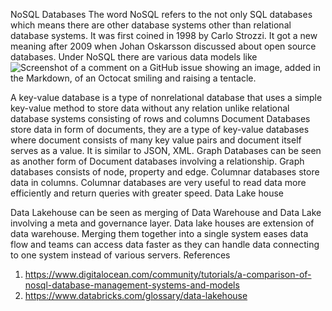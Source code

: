 NoSQL Databases
The word NoSQL refers to the not only SQL databases which means there are other database systems other than relational database systems. It was first coined in 1998 by Carlo Strozzi. It got a new meaning after 2009 when Johan Oskarsson discussed about open source databases.
Under NoSQL there are various data models like 
![Screenshot of a comment on a GitHub issue showing an image, added in the Markdown, of an Octocat smiling and raising a tentacle.](https://myoctocat.com/assets/images/base-octocat.svg)
                   
A key-value database is a type of nonrelational database that uses a simple key-value method to store data without any relation unlike relational database systems consisting of rows and columns
Document Databases store data in form of documents, they are a type of key-value databases where document consists of many key value pairs and document itself serves as a value. It is similar to JSON, XML.
Graph Databases can be seen as another form of Document databases involving a relationship. Graph databases consists of node, property and edge.
Columnar databases store data in columns. Columnar databases are very useful to read data more efficiently and return queries with greater speed.
Data Lake house
                  

Data Lakehouse can be seen as merging of Data Warehouse and Data Lake involving a meta and governance layer.
Data lake houses are extension of data warehouse. Merging them together into a single system eases data flow and teams can access data faster as they can handle data connecting to one system instead of various servers. 
References
1.	https://www.digitalocean.com/community/tutorials/a-comparison-of-nosql-database-management-systems-and-models
2.	https://www.databricks.com/glossary/data-lakehouse
